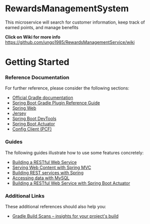 # RewardsManagementSystem

This microservice will search for customer information, keep track of earned points, and manage benefits

**Click on Wiki for more info**
https://github.com/ungo1985/RewardsManagementService/wiki

# Getting Started

### Reference Documentation
For further reference, please consider the following sections:

* [Official Gradle documentation](https://docs.gradle.org)
* [Spring Boot Gradle Plugin Reference Guide](https://docs.spring.io/spring-boot/docs/2.2.4.RELEASE/gradle-plugin/reference/html/)
* [Spring Web](https://docs.spring.io/spring-boot/docs/2.2.4.RELEASE/reference/htmlsingle/#boot-features-developing-web-applications)
* [Jersey](https://docs.spring.io/spring-boot/docs/2.2.4.RELEASE/reference/htmlsingle/#boot-features-jersey)
* [Spring Boot DevTools](https://docs.spring.io/spring-boot/docs/2.2.4.RELEASE/reference/htmlsingle/#using-boot-devtools)
* [Spring Boot Actuator](https://docs.spring.io/spring-boot/docs/2.2.4.RELEASE/reference/htmlsingle/#production-ready)
* [Config Client (PCF)](https://docs.pivotal.io/spring-cloud-services/)

### Guides
The following guides illustrate how to use some features concretely:

* [Building a RESTful Web Service](https://spring.io/guides/gs/rest-service/)
* [Serving Web Content with Spring MVC](https://spring.io/guides/gs/serving-web-content/)
* [Building REST services with Spring](https://spring.io/guides/tutorials/bookmarks/)
* [Accessing data with MySQL](https://spring.io/guides/gs/accessing-data-mysql/)
* [Building a RESTful Web Service with Spring Boot Actuator](https://spring.io/guides/gs/actuator-service/)

### Additional Links
These additional references should also help you:

* [Gradle Build Scans – insights for your project's build](https://scans.gradle.com#gradle)